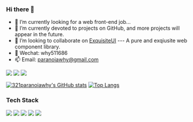 ### Hi there 👋

- 🔭 I’m currently looking for a web front-end job...
- 🌱 I’m currently devoted to projects on GitHub, and more projects will appear in the future.
- 👯 I’m looking to collaborate on [ExquisiteUI](https://github.com/321paranoiawhy/ExquisiteUI) --- A pure and exqiusite web component library.
- 💬 Wechat: why511686
- 📫 Email: paranoiawhy@gmail.com

![](https://img.shields.io/github/stars/321paranoiawhy?style=social)
![](https://img.shields.io/npm/dw/log-so-easy)
![](https://komarev.com/ghpvc/?username=321paranoiawhy&color=blueviolet)

[![321paranoiawhy's GitHub stats](https://github-readme-stats.vercel.app/api?username=321paranoiawhy&theme=buefy)](https://github.com/anuraghazra/github-readme-stats)
[![Top Langs](https://github-readme-stats.vercel.app/api/top-langs/?username=321paranoiawhy&layout=compact)](https://github.com/anuraghazra/github-readme-stats)

### Tech Stack

![](https://img.shields.io/badge/Vue%202-Get%20!-orange)
![](https://img.shields.io/badge/Vue%203-Get%20!-red)
![](https://img.shields.io/badge/Git-Get%20!-brightgreen)
![](https://img.shields.io/badge/Node-Get%20!-blue)
![](https://img.shields.io/badge/Vuex-Get%20!-orange)

